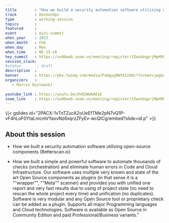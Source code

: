 ```yaml
---
title        : "How we build a security automation software utilizing open-source components (Betterscan.io)" 
track        : DevSecOps
type         : working-session
topics       :
featured     :
event        : mini-summit
when_year    : 2023
when_month   : Feb
when_day     : Mon
when_time    : WS-15-16
hey_summit   : https://us06web.zoom.us/meeting/register/tZwodeqprjMpH9FPunRNXCTeNF-NpYUW7WRD
session_slack:
#status       : draft
description  :
banner       : https://pbs.twimg.com/media/FoDgyg9WYAIzbOc?format=jpg&name=medium
organizers   :
   - Marcin Kozlowski
  
youtube_link : https://youtu.be/Ov02WwKAEyE
zoom_link    : https://us06web.zoom.us/meeting/register/tZwodeqprjMpH9FPunRNXCTeNF-NpYUW7WRD
---
```


{{< gslides id="2PACX-1vTnTZucA2oUeEfTMe2pN7vQ1P-vF4hLoF0YtaLmcmVYaxvNz6xqrzZFyEv-wcQICg/embed?slide=id.p" >}}

## About this session

- How we built a security automation software utilizing open-source components (Betterscan.io)

- How we built a simple and powerful software to automate thousands of checks (orchestration) and eliminate human errors in Code and Cloud Infrastructure. Our software uses multiple very known and state of the art Open Source components as plugins (in that sense it is a ""wrapper"", ""Meta"" scanner) and provides you with unified one report and very fast results due to using of project state (no need to rescan the whole project every time) and unification (no duplicates). Software is very modular and any Open Source tool or proprietary check can be added as a plugin. Supports all major Programming languages and Cloud technologies. Software is available as Open Source in Community Edition and paid Professional/Business variants."
